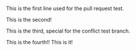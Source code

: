 This is the first line used for the pull request test.

This is the second!

This is the third, special for the conflict test branch.

This is the fourth!! This is it!
